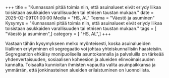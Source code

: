 +++
title = "Kunnassani pitää toimia niin, että asuinalueet eivät eriydy liikaa toisistaan asukkaiden varallisuuden tai etnisen taustan mukaan."
date = 2025-02-09T01:00:00
Media = "HS, AL"
Teema = "Väestö ja asuminen"
Kysymys = "Kunnassani pitää toimia niin, että asuinalueet eivät eriydy liikaa toisistaan asukkaiden varallisuuden tai etnisen taustan mukaan."
tags = [ "Väestö ja asuminen",]
category = [ "HS, AL",]
+++

Vastaan tähän kysymykseen melko myönteisesti, koska asuinalueiden liiallinen eriytyminen eli segregaatio voi johtaa yhteiskunnallisiin haasteisiin. Segregaation ehkäisy monipuolisella asuntokannalla ja palveluilla on tärkeää yhdenvertaisuuden, sosiaalisen koheesion ja alueiden elinvoimaisuuden kannalta. Toisaalta kunnioitan ihmisten vapautta valita asuinpaikkansa ja ymmärrän, että jonkinasteinen alueiden erilaistuminen on luonnollista.
